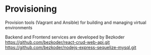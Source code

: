 # Provisioning
Provision tools (Vagrant and Ansible) for building and managing virtual environments

Backend and Frontend services are developed by Bezkoder <br />
https://github.com/bezkoder/react-crud-web-api.git <br />
https://github.com/bezkoder/nodejs-express-sequelize-mysql.git

